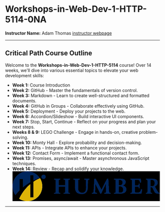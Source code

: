 # Workshops-in-Web-Dev-1-HTTP-5114-0NA


**Instructor Name:** Adam Thomas
[instructor webpage](https://codeadam.ca/)

---

## Critical Path Course Outline

Welcome to the **Workshops-in-Web-Dev-1-HTTP-5114** course! Over 14 weeks, we'll dive into various essential topics to elevate your web development skills:

- **Week 1:** Course Introduction
- **Week 2:** GitHub - Master the fundamentals of version control.
- **Week 3:** Markdown - Learn to create well-structured and formatted documents.
- **Week 4:** GitHub in Groups - Collaborate effectively using GitHub.
- **Week 5:** Deployment - Deploy your projects to the web.
- **Week 6:** Accordion/Slideshow - Build interactive UI components.
- **Week 7:** Stop, Start, Continue - Reflect on your progress and plan your next steps.
- **Weeks 8 & 9:** LEGO Challenge - Engage in hands-on, creative problem-solving.
- **Week 10:** Monty Hall - Explore probability and decision-making.
- **Week 11:** APIs - Integrate APIs to enhance your projects.
- **Week 12:** Contact Form - Implement a functional contact form.
- **Week 13:** Promises, async/await - Master asynchronous JavaScript techniques.
- **Week 14:** Review - Recap and solidify your knowledge.
![alt text](image-3.png)


---

